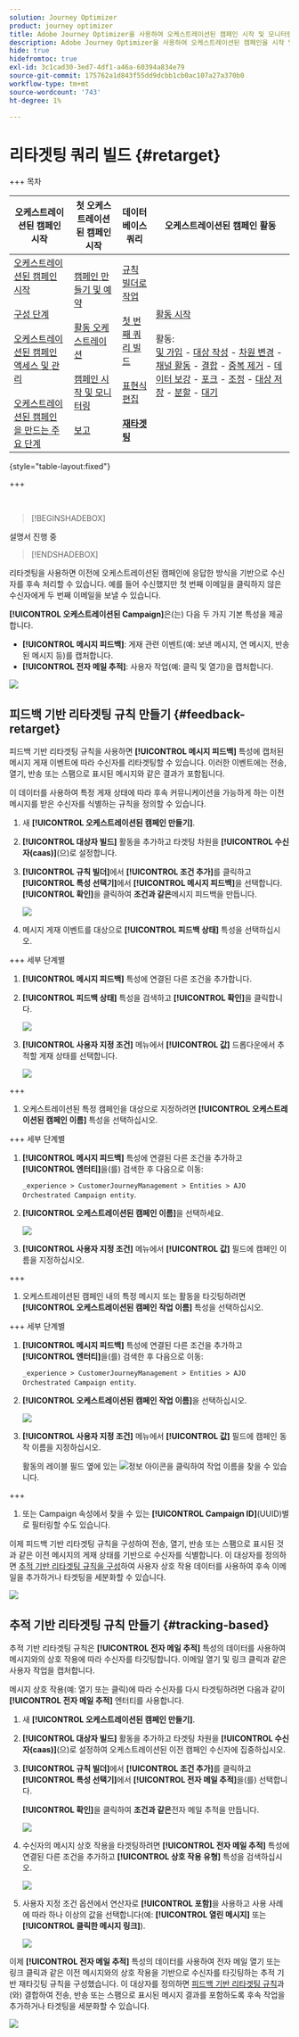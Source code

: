 ```yaml
---
solution: Journey Optimizer
product: journey optimizer
title: Adobe Journey Optimizer을 사용하여 오케스트레이션된 캠페인 시작 및 모니터링
description: Adobe Journey Optimizer을 사용하여 오케스트레이션된 캠페인을 시작 및 모니터링하는 방법을 알아봅니다.
hide: true
hidefromtoc: true
exl-id: 3c1cad30-3ed7-4df1-a46a-60394a834e79
source-git-commit: 175762a1d843f55dd9dcbb1cb0ac107a27a370b0
workflow-type: tm+mt
source-wordcount: '743'
ht-degree: 1%

---
```


# 리타겟팅 쿼리 빌드 {#retarget}

+++ 목차

| 오케스트레이션된 캠페인 시작 | 첫 오케스트레이션된 캠페인 시작 | 데이터베이스 쿼리 | 오케스트레이션된 캠페인 활동 |
|---|---|---|---|
| [오케스트레이션된 캠페인 시작](gs-orchestrated-campaigns.md)<br/><br/>[구성 단계](configuration-steps.md)<br/><br/>[오케스트레이션된 캠페인 액세스 및 관리](access-manage-orchestrated-campaigns.md)<br/><br/>[오케스트레이션된 캠페인을 만드는 주요 단계](gs-campaign-creation.md) | [캠페인 만들기 및 예약](create-orchestrated-campaign.md)<br/><br/>[활동 오케스트레이션](orchestrate-activities.md)<br/><br/>[캠페인 시작 및 모니터링](start-monitor-campaigns.md)<br/><br/>[보고](reporting-campaigns.md) | [규칙 빌더로 작업](orchestrated-rule-builder.md)<br/><br/>[첫 번째 쿼리 빌드](build-query.md)<br/><br/>[표현식 편집](edit-expressions.md)<br/><br/><b>[재타겟팅](retarget.md)</b> | [활동 시작](activities/about-activities.md)<br/><br/>활동:<br/>[및 가입](activities/and-join.md) - [대상 작성](activities/build-audience.md) - [차원 변경](activities/change-dimension.md) - [채널 활동](activities/channels.md) - [결합](activities/combine.md) - [중복 제거](activities/deduplication.md) - [데이터 보강](activities/enrichment.md) - [포크](activities/fork.md) - [조정](activities/reconciliation.md) - [대상 저장](activities/save-audience.md) - [분할](activities/split.md) - [대기](activities/wait.md) |

{style="table-layout:fixed"}

+++

</br>

>[!BEGINSHADEBOX]

설명서 진행 중

>[!ENDSHADEBOX]

리타겟팅을 사용하면 이전에 오케스트레이션된 캠페인에 응답한 방식을 기반으로 수신자를 후속 처리할 수 있습니다. 예를 들어 수신했지만 첫 번째 이메일을 클릭하지 않은 수신자에게 두 번째 이메일을 보낼 수 있습니다.

**[!UICONTROL 오케스트레이션된 Campaign]**&#x200B;은(는) 다음 두 가지 기본 특성을 제공합니다.

* **[!UICONTROL 메시지 피드백]**: 게재 관련 이벤트(예: 보낸 메시지, 연 메시지, 반송된 메시지 등)를 캡처합니다.
* **[!UICONTROL 전자 메일 추적]**: 사용자 작업(예: 클릭 및 열기)을 캡처합니다.

![](assets/do-not-localize/retarget-schema.png)

## 피드백 기반 리타겟팅 규칙 만들기 {#feedback-retarget}

피드백 기반 리타겟팅 규칙을 사용하면 **[!UICONTROL 메시지 피드백]** 특성에 캡처된 메시지 게재 이벤트에 따라 수신자를 리타겟팅할 수 있습니다. 이러한 이벤트에는 전송, 열기, 반송 또는 스팸으로 표시된 메시지와 같은 결과가 포함됩니다.

이 데이터를 사용하여 특정 게재 상태에 따라 후속 커뮤니케이션을 가능하게 하는 이전 메시지를 받은 수신자를 식별하는 규칙을 정의할 수 있습니다.

1. 새 **[!UICONTROL 오케스트레이션된 캠페인 만들기]**.

1. **[!UICONTROL 대상자 빌드]** 활동을 추가하고 타겟팅 차원을 **[!UICONTROL 수신자(caas)]**(으)로 설정합니다.

1. **[!UICONTROL 규칙 빌더]**&#x200B;에서 **[!UICONTROL 조건 추가]**&#x200B;를 클릭하고 **[!UICONTROL 특성 선택기]**&#x200B;에서 **[!UICONTROL 메시지 피드백]**&#x200B;을 선택합니다. **[!UICONTROL 확인]**&#x200B;을 클릭하여 **조건과 같은**&#x200B;메시지 피드백을 만듭니다.

   ![](assets/retarget_1.png)

1. 메시지 게재 이벤트를 대상으로 **[!UICONTROL 피드백 상태]** 특성을 선택하십시오.

+++ 세부 단계별

   1. **[!UICONTROL 메시지 피드백]** 특성에 연결된 다른 조건을 추가합니다.

   1. **[!UICONTROL 피드백 상태]** 특성을 검색하고 **[!UICONTROL 확인]**&#x200B;을 클릭합니다.

      ![](assets/retarget_3.png)

   1. **[!UICONTROL 사용자 지정 조건]** 메뉴에서 **[!UICONTROL 값]** 드롭다운에서 추적할 게재 상태를 선택합니다.

      ![](assets/retarget_4.png)

+++

1. 오케스트레이션된 특정 캠페인을 대상으로 지정하려면 **[!UICONTROL 오케스트레이션된 캠페인 이름]** 특성을 선택하십시오.

+++ 세부 단계별

   1. **[!UICONTROL 메시지 피드백]** 특성에 연결된 다른 조건을 추가하고 **[!UICONTROL 엔터티]**&#x200B;을(를) 검색한 후 다음으로 이동:

      `_experience > CustomerJourneyManagement > Entities > AJO Orchestrated Campaign entity`.

   1. **[!UICONTROL 오케스트레이션된 캠페인 이름]**&#x200B;을 선택하세요.

      ![](assets/retarget_5.png)

   1. **[!UICONTROL 사용자 지정 조건]** 메뉴에서 **[!UICONTROL 값]** 필드에 캠페인 이름을 지정하십시오.

+++

1. 오케스트레이션된 캠페인 내의 특정 메시지 또는 활동을 타깃팅하려면 **[!UICONTROL 오케스트레이션된 캠페인 작업 이름]** 특성을 선택하십시오.

+++ 세부 단계별

   1. **[!UICONTROL 메시지 피드백]** 특성에 연결된 다른 조건을 추가하고 **[!UICONTROL 엔터티]**&#x200B;을(를) 검색한 후 다음으로 이동:

      `_experience > CustomerJourneyManagement > Entities > AJO Orchestrated Campaign entity`.

   1. **[!UICONTROL 오케스트레이션된 캠페인 작업 이름]**&#x200B;을 선택하십시오.

      ![](assets/retarget_6.png)

   1. **[!UICONTROL 사용자 지정 조건]** 메뉴에서 **[!UICONTROL 값]** 필드에 캠페인 동작 이름을 지정하십시오.

      활동의 레이블 필드 옆에 있는 ![정보 아이콘](assets/do-not-localize/info-icon.svg)을 클릭하여 작업 이름을 찾을 수 있습니다.

+++

1. 또는 Campaign 속성에서 찾을 수 있는 **[!UICONTROL Campaign ID]**(UUID)별로 필터링할 수도 있습니다.

이제 피드백 기반 리타겟팅 규칙을 구성하여 전송, 열기, 반송 또는 스팸으로 표시된 것과 같은 이전 메시지의 게재 상태를 기반으로 수신자를 식별합니다. 이 대상자를 정의하면 [추적 기반 리타겟팅 규칙을 구성](#tracking-based)하여 사용자 상호 작용 데이터를 사용하여 후속 이메일을 추가하거나 타겟팅을 세분화할 수 있습니다.

![](assets/retarget_9.png)


## 추적 기반 리타겟팅 규칙 만들기 {#tracking-based}

추적 기반 리타겟팅 규칙은 **[!UICONTROL 전자 메일 추적]** 특성의 데이터를 사용하여 메시지와의 상호 작용에 따라 수신자를 타깃팅합니다. 이메일 열기 및 링크 클릭과 같은 사용자 작업을 캡처합니다.

메시지 상호 작용(예: 열기 또는 클릭)에 따라 수신자를 다시 타겟팅하려면 다음과 같이 **[!UICONTROL 전자 메일 추적]** 엔터티를 사용합니다.

1. 새 **[!UICONTROL 오케스트레이션된 캠페인 만들기]**.

1. **[!UICONTROL 대상자 빌드]** 활동을 추가하고 타겟팅 차원을 **[!UICONTROL 수신자(caas)]**(으)로 설정하여 오케스트레이션된 이전 캠페인 수신자에 집중하십시오.

1. **[!UICONTROL 규칙 빌더]**&#x200B;에서 **[!UICONTROL 조건 추가]**&#x200B;를 클릭하고 **[!UICONTROL 특성 선택기]**&#x200B;에서 **[!UICONTROL 전자 메일 추적]**&#x200B;을(를) 선택합니다.

   **[!UICONTROL 확인]**&#x200B;을 클릭하여 **조건과 같은**&#x200B;전자 메일 추적을 만듭니다.

   ![](assets/retarget_2.png)

1. 수신자의 메시지 상호 작용을 타겟팅하려면 **[!UICONTROL 전자 메일 추적]** 특성에 연결된 다른 조건을 추가하고 **[!UICONTROL 상호 작용 유형]** 특성을 검색하십시오.

   ![](assets/retarget_7.png)

1. 사용자 지정 조건 옵션에서 연산자로 **[!UICONTROL 포함]**&#x200B;을 사용하고 사용 사례에 따라 하나 이상의 값을 선택합니다(예: **[!UICONTROL 열린 메시지]** 또는 **[!UICONTROL 클릭한 메시지 링크]**).

   ![](assets/retarget_8.png)

이제 **[!UICONTROL 전자 메일 추적]** 특성의 데이터를 사용하여 전자 메일 열기 또는 링크 클릭과 같은 이전 메시지와의 상호 작용을 기반으로 수신자를 타깃팅하는 추적 기반 재타깃팅 규칙을 구성했습니다. 이 대상자를 정의하면 [피드백 기반 리타겟팅 규칙](#feedback-retarget)과(와) 결합하여 전송, 반송 또는 스팸으로 표시된 메시지 결과를 포함하도록 후속 작업을 추가하거나 타겟팅을 세분화할 수 있습니다.


![](assets/retarget_10.png)
